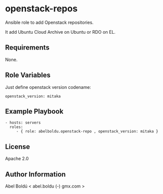 openstack-repos
===============

Ansible role to add Openstack  repositories.

It add Ubuntu Cloud Archive on Ubuntu or RDO on EL.


Requirements
------------

None.

Role Variables
--------------

Just define openstack version codename:

    openstack_version: mitaka


Example Playbook
----------------


    - hosts: servers
      roles:
         - { role: abelboldu.openstack-repo , openstack_version: mitaka }

License
-------

Apache 2.0

Author Information
------------------

Abel Boldú < abel.boldu (-) gmx.com >
